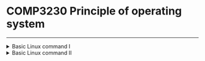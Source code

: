 # COMP3230 Principle of operating system

----------------------------------------
<details>
<summary>Basic Linux command I</summary>

## Get Super user permission

`sudo`

## Installing, removing and upgrade

`apt-get`

## Describe the command

`whatis`

## Display the command type

`type`

## Estimate executing time of a command

`time`

## Change a command with extra function

`alias [ls='ls -al']` alias [append extra function in short fomr] 

## Show file location

`whereis [python3.2]`

## Show help info

`help`

## Show document of command

`man [ls]`

## Show input command history list

`history`

</details>

<details>

<summary>Basic Linux command II</summary>

## Show directory

`ls [-l][-al]` Directory listing [with details][with all hidden files]

## Create directory

`mkdir dir` Create a directory named "__dir__"

## Remove directory or file

`rm [-r][-f][-rf]` Delete [dir][file][dir&file]

## Change directory

`cd [dir][..][~][/]` Change directory to [dir][the parent of the current directory][home directory][root directory]

## Copy file and directory

1. `cp file1 file2` Copy __file1__ to __file2__
2. `cp -r dir1 dir2` Copy __dir1__ to __dir2__ OR  create __dir2__ if it doesn't exist
3. `cp file /home/dirname` Copy file named "__file__" to the `/home/dirname` directory

## Move file

1. `mv file /home/dirname` Move the file called "__filename__" to the `/home/dirname` directory
2. `mv file1 file2` Rename or move __file1__ to __file2__

## Create soft link(short cut) of file

`ln -s file1 file2` Create soft link from __file1__ to __file2__

## Create empty file

`touch file1 file2` Create __file1__ and __file2__

## Displaying file

`cat file[|more]` display __file__[in page]

</details>

